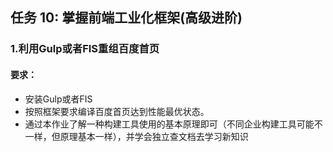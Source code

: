 ## 任务 10: 掌握前端工业化框架(高级进阶)

### 1.利用Gulp或者FIS重组百度首页
#### 要求：
* 安装Gulp或者FIS
* 按照框架要求编译百度首页达到性能最优状态。
* 通过本作业了解一种构建工具使用的基本原理即可（不同企业构建工具可能不一样，但原理基本一样），并学会独立查文档去学习新知识